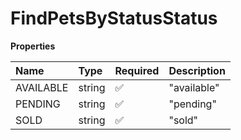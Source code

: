 # FindPetsByStatusStatus

**Properties**

| Name      | Type   | Required | Description |
| :-------- | :----- | :------- | :---------- |
| AVAILABLE | string | ✅       | "available" |
| PENDING   | string | ✅       | "pending"   |
| SOLD      | string | ✅       | "sold"      |

<!-- This file was generated by liblab | https://liblab.com/ -->
